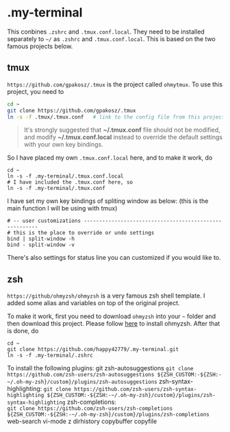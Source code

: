 # .my-terminal
This conbines `.zshrc` and `.tmux.conf.local`. They need to be installed separately to `~/` as `.zshrc` and `.tmux.conf.local`. This is based on the two famous projects below.

## tmux 
`https://github.com/gpakosz/.tmux` is the project called `ohmytmux`. To use this project, you need to
```bash
cd ~
git clone https://github.com/gpakosz/.tmux
ln -s -f .tmux/.tmux.conf	# link to the config file from this project
```

>	It's strongly suggested that **~/.tmux.conf** file should not be modified, and modify **~/.tmux.conf.local** instead to override the default settings with your own key bindings.

So I have placed my own `.tmux.conf.local` here, and to make it work, do

```
cd ~
ln -s -f .my-terminal/.tmux.conf.local
# I have included the .tmux.conf here, so
ln -s -f .my-terminal/.tmux.conf
```

I have set my own key bindings of spliting window as below: (this is the main function I will be using with tmux)
```
# -- user customizations -------------------------------------------------------
# this is the place to override or undo settings
bind | split-window -h
bind - split-window -v 

```
There's also settings for status line you can customized if you would like to.

	
## zsh
`https://github/ohmyzsh/ohmyzsh` is a very famous zsh shell template. I added some alias and variables on top of the original project.

To make it work, first you need to download `ohmyzsh` into your `~` folder and then download this project.
Please follow [here](https://github.com/ohmyzsh/ohmyzsh) to install ohmyzsh. After that is done, do 

```shell
cd ~
git clone https://github.com/happy42779/.my-terminal.git
ln -s -f .my-terminal/.zshrc
```
To install the following plugins:
   git
   zsh-autosuggestions
   `git clone https://github.com/zsh-users/zsh-autosuggestions ${ZSH_CUSTOM:-${ZSH:-~/.oh-my-zsh}/custom}/plugins/zsh-autosuggestions`
   zsh-syntax-highlighting:
   `git clone https://github.com/zsh-users/zsh-syntax-highlighting ${ZSH_CUSTOM:-${ZSH:-~/.oh-my-zsh}/custom}/plugins/zsh-syntax-highlighting`
   zsh-completions:   
   `git clone https://github.com/zsh-users/zsh-completions ${ZSH_CUSTOM:-${ZSH:-~/.oh-my-zsh}/custom}/plugins/zsh-completions`
   web-search
   vi-mode
   z
   dirhistory
   copybuffer
   copyfile



